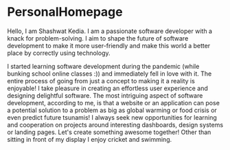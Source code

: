 # PersonalHomepage

Hello, I am Shashwat Kedia.
I am a passionate software developer with a knack for problem-solving. I aim to shape the future of software development to make it more user-friendly and make this world a better place by correctly using technology.

I started learning software development during the pandemic (while bunking school online classes :)) and immediately fell in love with it. The entire process of going from just a concept to making it a reality is enjoyable! I take pleasure in creating an effortless user experience and designing delightful software. The most intriguing aspect of software development, according to me, is that a website or an application can pose a potential solution to a problem as big as global warming or food crisis or even predict future tsunamis!
                I always seek new opportunities for learning and cooperation on projects around interesting dashboards, design systems or landing pages. Let's create something awesome together! Other than sitting in front of my display I enjoy cricket and swimming.
